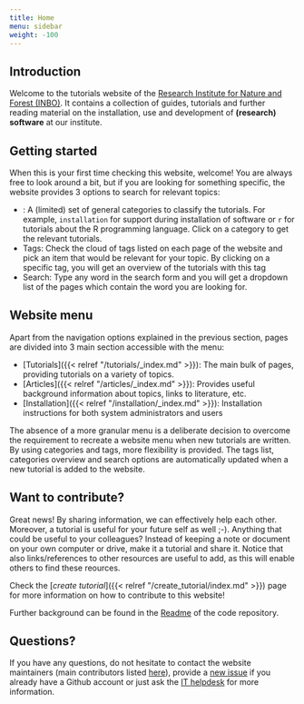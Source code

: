 ```yaml
---
title: Home
menu: sidebar
weight: -100
---
```


## Introduction

Welcome to the tutorials website of the [Research Institute for Nature and Forest (INBO)](https://www.inbo.be/en). It contains a collection of guides, tutorials and further reading material on the installation, use and development of **(research) software** at our institute.

## Getting started

When this is your first time checking this website, welcome! You are always free to look around a bit, but if you are looking for something specific, the website provides 3 options to search for relevant topics:

- : A (limited) set of general categories to classify the tutorials. For example, `installation` for support during installation of software or `r` for tutorials about the R programming language. Click on a category to get the relevant tutorials.
- Tags: Check the cloud of tags listed on each page of the website and pick an item that would be relevant for your topic. By clicking on a specific tag, you will get an overview of the tutorials with this tag
- Search: Type any word in the search form and you will get a dropdown list of the pages which contain the word you are looking for.

## Website menu

Apart from the navigation options explained in the previous section, pages are divided into 3 main section accessible with the menu:

- [Tutorials]({{< relref "/tutorials/_index.md" >}}): The main bulk of pages, providing tutorials on a variety of topics.
- [Articles]({{< relref "/articles/_index.md" >}}): Provides useful background information about topics, links to literature, etc.
- [Installation]({{< relref "/installation/_index.md" >}}): Installation instructions for both system administrators and users

The absence of a more granular menu is a deliberate decision to overcome the requirement to recreate a website menu when new tutorials are written. By using categories and tags, more flexibility is provided. The tags list, categories overview and search options are automatically updated when a new tutorial is added to the website.

## Want to contribute?

Great news! By sharing information, we can effectively help each other. Moreover, a tutorial is useful for your future self as well ;-). Anything that could be useful to your colleagues? Instead of keeping a note or document on your own computer or drive, make it a tutorial and share it. Notice that also links/references to other resources are useful to add, as this will enable others to find these reources.

Check the [_create tutorial_]({{< relref "/create_tutorial/index.md" >}}) page for more information on how to contribute to this website!

Further background can be found in the [Readme](https://github.com/inbo/tutorials/blob/master/README.md) of the code repository.

## Questions?

If you have any questions, do not hesitate to contact the website maintainers (main contributors listed [here](https://github.com/inbo/tutorials/graphs/contributors)), provide a [new issue](https://github.com/inbo/tutorials/issues/new) if you already have a Github account or just ask the [IT helpdesk](mailto:ict.helpdesk@inbo.be) for more information. 


